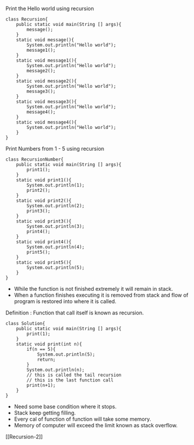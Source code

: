 Print the Hello world using recursion

```
class Recursion{
	public static void main(String [] args){
		message();
	}
	static void message(){
		System.out.println("Hello world");
		message1();
	}
	static void message1(){
		System.out.println("Hello world");
		message2();
	}
	static void message2(){
		System.out.println("Hello world");
		message3();
	}
	static void message3(){
		System.out.println("Hello world");
		message4();
	}
	static void message4(){
		System.out.println("Hello world");
	}
}
```

Print Numbers from 1 - 5 using recursion

```
class RecursionNumber{
	public static void main(String [] args){
		print1();
	}
	static void print1(){
		System.out.println(1);
		print2();
	}
	static void print2(){
		System.out.println(2);
		print3();
	}
	static void print3(){
		System.out.println(3);
		print4();
	}
	static void print4(){
		System.out.println(4);
		print5();
	}
	static void print5(){
		System.out.println(5);
	}
}

```

- While the function is not finished extremely it will remain in stack.
- When a function finishes executing it is removed from stack and flow of program is restored into where it is called.


Definition : Function that call itself is known as recursion.

```
class Solution{
	public static void main(String [] args){
		print(1);
	}
	static void print(int n){
		if(n == 5){
			System.out.println(5);
			return;
		}
		System.out.println(n);
		// this is called the tail recursion
		// this is the last function call
		print(n+1);
	}
}
```

- Need some base condition where it stops.
- Stack keep getting filling.
- Every cal of function of function will take some memory.
- Memory of computer will exceed the limit known as stack overflow.

[[Recursion-2]]

